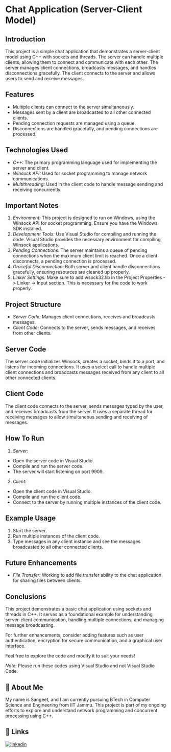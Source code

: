 # Chat Application (Server-Client Model)
## Introduction
This project is a simple chat application that demonstrates a server-client model using C++ with sockets and threads. The server can handle multiple clients, allowing them to connect and communicate with each other. The server manages client connections, broadcasts messages, and handles disconnections gracefully. The client connects to the server and allows users to send and receive messages.

## Features
* Multiple clients can connect to the server simultaneously.
* Messages sent by a client are broadcasted to all other connected clients.
* Pending connection requests are managed using a queue.
* Disconnections are handled gracefully, and pending connections are processed.

## Technologies Used
* _C++:_ The primary programming language used for implementing the server and client.
* _Winsock API:_ Used for socket programming to manage network communications.
* _Multithreading:_ Used in the client code to handle message sending and receiving concurrently.

## Important Notes
1. _Environment:_ This project is designed to run on Windows, using the Winsock API for socket programming. Ensure you have the Windows SDK installed.
2. _Development Tools:_ Use Visual Studio for compiling and running the code. Visual Studio provides the necessary environment for compiling Winsock applications.
3. _Pending Connections:_ The server maintains a queue of pending connections when the maximum client limit is reached. Once a client disconnects, a pending connection is processed.
4. _Graceful Disconnection:_ Both server and client handle disconnections gracefully, ensuring resources are cleaned up properly.
5. _Linker Settings:_ Make sure to add wsock32.lib in the Project Properties -> Linker -> Input section. This is necessary for the code to work properly.

## Project Structure
* _Server Code:_ Manages client connections, receives and broadcasts messages.
* _Client Code:_ Connects to the server, sends messages, and receives from other clients.


## Server Code
The server code initializes Winsock, creates a socket, binds it to a port, and listens for incoming connections. It uses a select call to handle multiple client connections and broadcasts messages received from any client to all other connected clients.

## Client Code
The client code connects to the server, sends messages typed by the user, and receives broadcasts from the server. It uses a separate thread for receiving messages to allow simultaneous sending and receiving of messages.

## How To Run
1. _Server:_
* Open the server code in Visual Studio.
* Compile and run the server code.
* The server will start listening on port 9909.

2. _Client:_
* Open the client code in Visual Studio.
* Compile and run the client code.
* Connect to the server by running multiple instances of the client code.

## Example Usage
1. Start the server.
2. Run multiple instances of the client code.
3. Type messages in any client instance and see the messages broadcasted to all other connected clients.

## Future Enhancements
* _File Transfer:_ Working to add file transfer ability to the chat application for sharing files between clients.

## Conclusions
This project demonstrates a basic chat application using sockets and threads in C++. It serves as a foundational example for understanding server-client communication, handling multiple connections, and managing message broadcasting.

For further enhancements, consider adding features such as user authentication, encryption for secure communication, and a graphical user interface.

Feel free to explore the code and modify it to suit your needs!

*Note:* Please run these codes using Visual Studio and not Visual Studio Code.

## 🚀 About Me
My name is Sangeet, and I am currently pursuing BTech in Computer Science and Engineering from IIT Jammu. This project is part of my ongoing efforts to explore and understand network programming and concurrent processing using C++.

## 🔗 Links
[![linkedin](https://img.shields.io/badge/linkedin-0A66C2?style=for-the-badge&logo=linkedin&logoColor=white)](https://www.linkedin.com/in/sangeet-sangwan-090196258/)